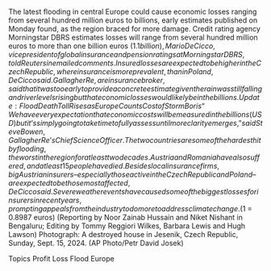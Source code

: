 The latest flooding in central Europe could cause economic losses ranging from several hundred million euros to billions, early estimates published on Monday found, as the region braced for more damage.
Credit rating agency Morningstar DBRS estimates losses will range from several hundred million euros to more than one billion euros ($1.1 billion), Mario De Cicco, vice president of global insurance and pension ratings at Morningstar DBRS, told Reuters in emailed comments.
Insured losses are expected to be higher in the Czech Republic, where insurance is more prevalent, than in Poland, De Cicco said.
Gallagher Re, a reinsurance broker, said that it was too early to provide a concrete estimate given the rain was still falling and river levels rising but that economic losses would likely be in the billions.
Update: Flood Death Toll Rises as Europe Counts Cost of Storm Boris
“We have every expectation that economic costs will be measured in the billions (USD) but it’s simply going to take time to fully assess until more clarity emerges,” said Steve Bowen, Gallagher Re’s Chief Science Officer.
The two countries are some of the hardest hit by flooding, the worst in the region for at least two decades. Austria and Romania have also suffered, and at least 15 people have died.
Besides local insurance firms, big Austrian insurers – especially those active in the Czech Republic and Poland – are expected to be those most affected, De Cicco said.
Severe weather events have caused some of the biggest losses for insurers in recent years, prompting appeals from the industry to do more to address climate change.
($1 = 0.8987 euros)
(Reporting by Noor Zainab Hussain and Niket Nishant in Bengaluru; Editing by Tommy Reggiori Wilkes, Barbara Lewis and Hugh Lawson)
Photograph: A destroyed house in Jesenik, Czech Republic, Sunday, Sept. 15, 2024. (AP Photo/Petr David Josek)

Topics
Profit Loss
Flood
Europe
